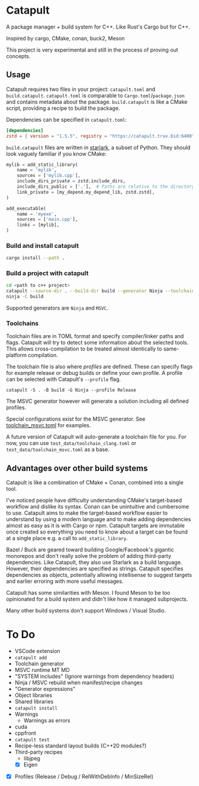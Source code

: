 # Catapult
A package manager + build system for C++. Like Rust's Cargo but for C++.

Inspired by cargo, CMake, conan, buck2, Meson

This project is very experimental and still in the process of proving out concepts.

## Usage
Catapult requires two files in your project: `catapult.toml` and `build.catapult`.
`catapult.toml` is comparable to `Cargo.toml`/`package.json` and contains metadata about the package.
`build.catapult` is like a CMake script, providing a recipe to build the package.

Dependencies can be specified in `catapult.toml`:
```toml
[dependencies]
zstd = { version = "1.5.5", registry = "https://catapult.trav.bid:6400", channel = "travbid/main"}
```

`build.catapult` files are written in [starlark](https://bazel.build/rules/language), a subset of Python.
They should look vaguely familiar if you know CMake:
```python
mylib = add_static_library(
    name = 'mylib',
    sources = ['mylib.cpp'],
    include_dirs_private = zstd.include_dirs,
    include_dirs_public = ['.'],  # Paths are relative to the directory the build.catapult file is in
    link_private = [my_depend.my_depend_lib, zstd.zstd],
)

add_executable(
    name = 'myexe',
    sources = ['main.cpp'],
    links = [mylib],
)
```

### Build and install catapult
```bash
cargo install --path .
```

### Build a project with catapult
```bash
cd <path to c++ project>
catapult --source-dir . --build-dir build --generator Ninja --toolchain test_data/toolchain_clang.toml
ninja -C build
```
Supported generators are `Ninja` and `MSVC`.

### Toolchains
Toolchain files are in TOML format and specify compiler/linker paths and flags. Catapult will try to detect some information about the selected tools. This allows cross-compilation to be treated almost identically to same-platform compilation.

The toolchain file is also where _profiles_ are defined. These can specify flags for example release or debug builds or define your own profile. A profile can be selected with Catapult's `--profile` flag.
```
catapult -S . -B build -G Ninja --profile Release
```
The MSVC generator however will generate a solution including all defined profiles.

Special configurations exist for the MSVC generator. See [toolchain_msvc.toml](test_data/toolchain_msvc.toml) for examples.

A future version of Catapult will auto-generate a toolchain file for you. For now, you can use `test_data/toolchain_clang.toml` or `test_data/toolchain_msvc.toml` as a base.

## Advantages over other build systems
Catapult is like a combination of CMake + Conan, combined into a single tool.

I've noticed people have difficulty understanding CMake's target-based workflow and dislike its syntax. Conan can be unintuitive and cumbersome to use. Catapult aims to make the target-based workflow easier to understand by using a modern language and to make adding dependencies almost as easy as it is with Cargo or npm. Catapult targets are immutable once created so everything you need to know about a target can be found at a single place e.g. a call to `add_static_library`.

Bazel / Buck are geared toward building Google/Facebook's gigantic monorepos and don't really solve the problem of adding third-party dependencies. Like Catapult, they also use Starlark as a build language. However, their dependencies are specified as strings. Catapult specifies dependencies as objects, potentially allowing intellisense to suggest targets and earlier erroring with more useful messages.

Catapult has some similarities with Meson. I found Meson to be too opinionated for a build system and didn't like how it managed subprojects.

Many other build systems don't support Windows / Visual Studio.

# To Do
- VSCode extension
- `catapult add`
- Toolchain generator
- MSVC runtime MT MD
- "SYSTEM includes" (Ignore warnings from dependency headers)
- Ninja / MSVC rebuild when manifest/recipe changes
- "Generator expressions"
- Object libraries
- Shared libraries
- `catapult install`
- Warnings
  - Warnings as errors
- cuda
- cppfront
- `catapult test`
- Recipe-less standard layout builds (C++20 modules?)
- Third-party recipes
  - libjpeg
  - [x] Eigen
- [x] Profiles (Release / Debug / RelWithDebInfo / MinSizeRel)
